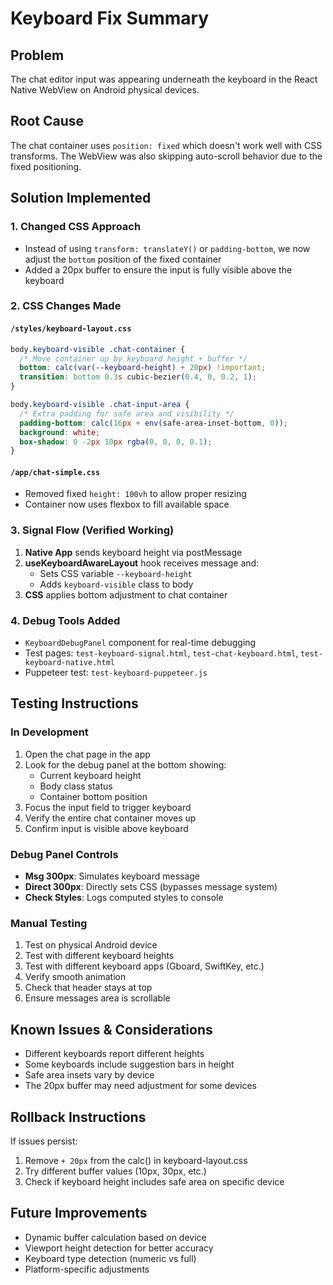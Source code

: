 # Keyboard Fix Summary

## Problem
The chat editor input was appearing underneath the keyboard in the React Native WebView on Android physical devices.

## Root Cause
The chat container uses `position: fixed` which doesn't work well with CSS transforms. The WebView was also skipping auto-scroll behavior due to the fixed positioning.

## Solution Implemented

### 1. Changed CSS Approach
- Instead of using `transform: translateY()` or `padding-bottom`, we now adjust the `bottom` position of the fixed container
- Added a 20px buffer to ensure the input is fully visible above the keyboard

### 2. CSS Changes Made

#### `/styles/keyboard-layout.css`
```css
body.keyboard-visible .chat-container {
  /* Move container up by keyboard height + buffer */
  bottom: calc(var(--keyboard-height) + 20px) !important;
  transition: bottom 0.3s cubic-bezier(0.4, 0, 0.2, 1);
}

body.keyboard-visible .chat-input-area {
  /* Extra padding for safe area and visibility */
  padding-bottom: calc(16px + env(safe-area-inset-bottom, 0));
  background: white;
  box-shadow: 0 -2px 10px rgba(0, 0, 0, 0.1);
}
```

#### `/app/chat-simple.css`
- Removed fixed `height: 100vh` to allow proper resizing
- Container now uses flexbox to fill available space

### 3. Signal Flow (Verified Working)
1. **Native App** sends keyboard height via postMessage
2. **useKeyboardAwareLayout** hook receives message and:
   - Sets CSS variable `--keyboard-height`
   - Adds `keyboard-visible` class to body
3. **CSS** applies bottom adjustment to chat container

### 4. Debug Tools Added
- `KeyboardDebugPanel` component for real-time debugging
- Test pages: `test-keyboard-signal.html`, `test-chat-keyboard.html`, `test-keyboard-native.html`
- Puppeteer test: `test-keyboard-puppeteer.js`

## Testing Instructions

### In Development
1. Open the chat page in the app
2. Look for the debug panel at the bottom showing:
   - Current keyboard height
   - Body class status
   - Container bottom position
3. Focus the input field to trigger keyboard
4. Verify the entire chat container moves up
5. Confirm input is visible above keyboard

### Debug Panel Controls
- **Msg 300px**: Simulates keyboard message
- **Direct 300px**: Directly sets CSS (bypasses message system)
- **Check Styles**: Logs computed styles to console

### Manual Testing
1. Test on physical Android device
2. Test with different keyboard heights
3. Test with different keyboard apps (Gboard, SwiftKey, etc.)
4. Verify smooth animation
5. Check that header stays at top
6. Ensure messages area is scrollable

## Known Issues & Considerations
- Different keyboards report different heights
- Some keyboards include suggestion bars in height
- Safe area insets vary by device
- The 20px buffer may need adjustment for some devices

## Rollback Instructions
If issues persist:
1. Remove `+ 20px` from the calc() in keyboard-layout.css
2. Try different buffer values (10px, 30px, etc.)
3. Check if keyboard height includes safe area on specific device

## Future Improvements
- Dynamic buffer calculation based on device
- Viewport height detection for better accuracy
- Keyboard type detection (numeric vs full)
- Platform-specific adjustments